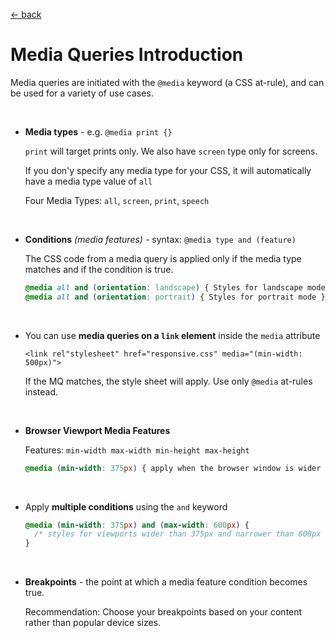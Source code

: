 [&larr; back](./README.md)

# Media Queries Introduction

Media queries are initiated with the `@media` keyword (a CSS at-rule), and can be used for a variety of use cases.

<br>

- **Media types** - e.g. `@media print {}`

  `print` will target prints only. We also have `screen` type only for screens.

  If you don'y specify any media type for your CSS, it will automatically have a media type value of `all`

  Four Media Types: `all`, `screen`, `print`, `speech`

<br>

- **Conditions** _(media features)_ - syntax: `@media type and (feature)`

  The CSS code from a media query is applied only if the media type matches and if the condition is true.

  ```css
  @media all and (orientation: landscape) { Styles for landscape mode }
  @media all and (orientation: portrait) { Styles for portrait mode }
  ```

<br>

- You can use **media queries on a `link` element** inside the `media` attribute

  `<link rel"stylesheet" href="responsive.css" media="(min-width: 500px)">`

  If the MQ matches, the style sheet will apply. Use only `@media` at-rules instead.

<br>

- **Browser Viewport Media Features**

  Features: `min-width max-width min-height max-height`

  ```css
  @media (min-width: 375px) { apply when the browser window is wider than 375px }
  ```

<br>

- Apply **multiple conditions** using the `and` keyword

  ```css
  @media (min-width: 375px) and (max-width: 600px) {
    /* styles for viewports wider than 375px and narrower than 600px  */
  }
  ```

<br>

- **Breakpoints** - the point at which a media feature condition becomes true.

  Recommendation: Choose your breakpoints based on your content rather than popular device sizes.

<br>
